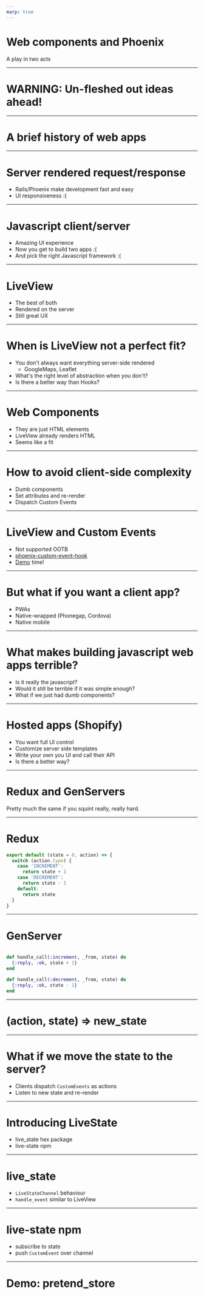 ```yaml
---
marp: true
---
```

# Web components and Phoenix

A play in two acts

---

# WARNING: Un-fleshed out ideas ahead!
---
# A brief history of web apps

---
# Server rendered request/response
* Rails/Phoenix make development fast and easy
* UI responsiveness :(
---

# Javascript client/server
* Amazing UI experience
* Now you get to build two apps :(
* And pick the right Javascript framework :(

---
# LiveView
* The best of both
* Rendered on the server
* Still great UX
---
# When is LiveView not a perfect fit?
* You don't always want everything server-side rendered
  * GoogleMaps, Leaflet
* What's the right level of abstraction when you don't?
* Is there a better way than Hooks?
---
# Web Components
* They are just HTML elements
* LiveView already renders HTML
* Seems like a fit
---
# How to avoid client-side complexity
* Dumb components
* Set attributes and re-render
* Dispatch Custom Events
---
# LiveView and Custom Events
* Not supported OOTB
* [phoenix-custom-event-hook](https://github.com/gaslight/phoenix-custom-event-hook)
* [Demo](https://github.com/gaslight/phoenix-custom-events-demo) time!
---
# But what if you want a client app?
* PWAs
* Native-wrapped (Phonegap, Cordova)
* Native mobile
---
# What makes building javascript web apps terrible?
* Is it really the javascript?
* Would it still be terrible if it was simple enough?
* What if we just had dumb components?
---
# Hosted apps (Shopify)
* You want full UI control
* Customize server side templates
* Write your own you UI and call their API
* Is there a better way?
---
# Redux and GenServers
Pretty much the same if you squint really, really hard.

---
# Redux
```javascript
export default (state = 0, action) => {
  switch (action.type) {
    case 'INCREMENT':
      return state + 1
    case 'DECREMENT':
      return state - 1
    default:
      return state
  }
}
```
---
# GenServer
```elixir

def handle_call(:increment, _from, state) do
  {:reply, :ok, state + 1}
end

def handle_call(:decrement, _from, state) do
  {:reply, :ok, state - 1}
end

```
---
# (action, state) => new_state
---
# What if we move the state to the server?
* Clients dispatch `CustomEvents` as actions
* Listen to new state and re-render
---
# Introducing LiveState
* live_state hex package
* live-state npm
---
# live_state
* `LiveStateChannel` behaviour
* `handle_event` similar to LiveView
---
# live-state npm
* subscribe to state
* push `CustomEvent` over channel
---
# Demo: pretend_store

